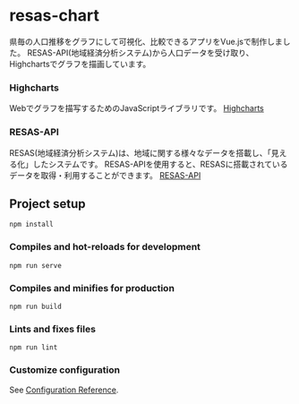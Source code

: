 # resas-chart

県毎の人口推移をグラフにして可視化、比較できるアプリをVue.jsで制作しました。
RESAS-API(地域経済分析システム)から人口データを受け取り、Highchartsでグラフを描画しています。

### Highcharts
Webでグラフを描写するためのJavaScriptライブラリです。
[Highcharts](https://www.highcharts.com/ "Highcharts")

### RESAS-API
RESAS(地域経済分析システム)は、地域に関する様々なデータを搭載し、「見える化」したシステムです。
RESAS-APIを使用すると、RESASに搭載されているデータを取得・利用することができます。
[RESAS-API](https://opendata.resas-portal.go.jp/ "RESAS-API")


## Project setup
```
npm install
```

### Compiles and hot-reloads for development
```
npm run serve
```

### Compiles and minifies for production
```
npm run build
```

### Lints and fixes files
```
npm run lint
```

### Customize configuration
See [Configuration Reference](https://cli.vuejs.org/config/).
